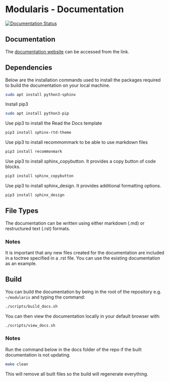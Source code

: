 # Modularis - Documentation

[![Documentation Status](https://readthedocs.org/projects/modularis/badge/?version=latest)](https://modularis.readthedocs.io/en/latest/?badge=latest)


## Documentation
The [documentation website](https://modularis.readthedocs.io/en/latest/) can be accessed from the link.


## Dependencies
Below are the installation commands used to install the packages required to build the documentation on your local machine.
```Bash
sudo apt install python3-sphinx
```

Install pip3
```Bash
sudo apt install python3-pip
```

Use pip3 to install the Read the Docs template
```Bash
pip3 install sphinx-rtd-theme
```

Use pip3 to install recommommark to be able to use markdown files
```Bash
pip3 install recommonmark
```

Use pip3 to install sphinx_copybutton. It provides a copy button of code blocks.
```Bash
pip3 install sphinx_copybutton
```

Use pip3 to install sphinx_design. It provides additional formatting options.
```Bash
pip3 install sphinx_design
```


## File Types
The documentation can be written using either markdown (.md) or restructured text (.rst) formats.

### Notes
It is important that any new files created for the documentation are included in a toctree specified in a .rst file. You can use the existing documentation as an example.


## Build
You can build the documentation by being in the root of the repository e.g. ``` ~/modularis``` and typing the command:
```bash
./scripts/build_docs.sh
```
You can then view the documentation locally in your default browser with:
```bash
./scripts/view_docs.sh
```
### Notes
Run the command below in the docs folder of the repo if the built documentation is not updating.
```bash
make clean
```
This will remove all built files so the build will regenerate everything.